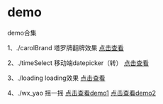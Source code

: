 # demo
demo合集 

1、./carolBrand 塔罗牌翻牌效果 [点击查看](https://htmlpreview.github.io/?https://github.com/rainysir/demo/blob/master/carolBrand/index.html)

2、./timeSelect 移动端datepicker（转） [点击查看](https://htmlpreview.github.io/?https://github.com/rainysir/demo/blob/master/timeSelect/index.html)

3、./loading loading效果 [点击查看](https://htmlpreview.github.io/?https://github.com/rainysir/demo/blob/master/loading/index.html)

4、./wx_yao 摇一摇 [点击查看demo1](https://htmlpreview.github.io/?https://github.com/rainysir/demo/blob/master/wx_yao/demo_01/index.html)
                  [点击查看demo2](https://htmlpreview.github.io/?https://github.com/rainysir/demo/blob/master/wx_yao/demo_02/index.html)


